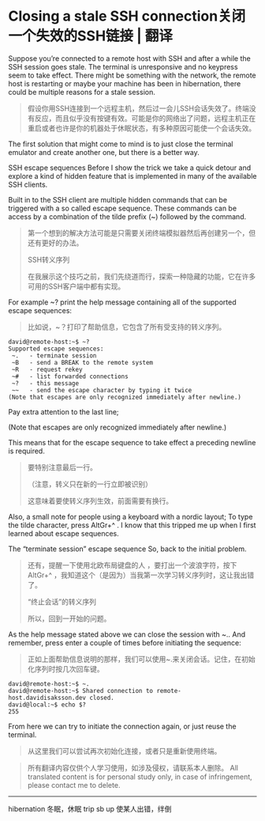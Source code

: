 # Closing a stale SSH connection关闭一个失效的SSH链接 | 翻译


Suppose you’re connected to a remote host with SSH and after a while the SSH session goes stale. The terminal is unresponsive and no keypress seem to take effect. There might be something with the network, the remote host is restarting or maybe your machine has been in hibernation, there could be multiple reasons for a stale session.

> 假设你用SSH连接到一个远程主机，然后过一会儿SSH会话失效了。终端没有反应，而且似乎没有按键有效。可能是你的网络出了问题，远程主机正在重启或者也许是你的机器处于休眠状态，有多种原因可能使一个会话失效。

The first solution that might come to mind is to just close the terminal emulator and create another one, but there is a better way.

SSH escape sequences
Before I show the trick we take a quick detour and explore a kind of hidden feature that is implemented in many of the available SSH clients.

Built in to the SSH client are multiple hidden commands that can be triggered with a so called escape sequence. These commands can be access by a combination of the tilde prefix (~) followed by the command.

> 第一个想到的解决方法可能是只需要关闭终端模拟器然后再创建另一个，但还有更好的办法。
>
>  SSH转义序列
>
> 在我展示这个技巧之前，我们先绕道而行，探索一种隐藏的功能，它在许多可用的SSH客户端中都有实现。

For example ~? print the help message containing all of the supported escape sequences:

> 比如说，~？打印了帮助信息，它包含了所有受支持的转义序列。

```
david@remote-host:~$ ~?
Supported escape sequences:
 ~.   - terminate session
 ~B   - send a BREAK to the remote system
 ~R   - request rekey
 ~#   - list forwarded connections
 ~?   - this message
 ~~   - send the escape character by typing it twice
(Note that escapes are only recognized immediately after newline.)
```
Pay extra attention to the last line;

(Note that escapes are only recognized immediately after newline.)

This means that for the escape sequence to take effect a preceding newline is required.

> 要特别注意最后一行。
>
> （注意，转义只在新的一行立即被识别）
>
> 这意味着要使转义序列生效，前面需要有换行。

Also, a small note for people using a keyboard with a nordic layout; To type the tilde character, press AltGr+^ <Space>. I know that this tripped me up when I first learned about escape sequences.

The “terminate session” escape sequence
So, back to the initial problem.

> 还有，提醒一下使用北欧布局键盘的人 ，要打出一个波浪字符，按下AltGr+^ <Space>，我知道这个（是因为）当我第一次学习转义序列时，这让我出错了。
>
> “终止会话”的转义序列
>
> 所以，回到一开始的问题。 

As the help message stated above we can close the session with ~.. And remember, press enter a couple of times before initiating the sequence:

> 正如上面帮助信息说明的那样，我们可以使用~.来关闭会话。记住，在初始化序列时按几次回车键。

```
david@remote-host:~$ ~.
david@remote-host:~$ Shared connection to remote-host.davidisaksson.dev closed.
david@local:~$ echo $?
255
```
From here we can try to initiate the connection again, or just reuse the terminal.

> 从这里我们可以尝试再次初始化连接，或者只是重新使用终端。

> 所有翻译内容仅供个人学习使用，如涉及侵权，请联系本人删除。
> All translated content is for personal study only, in case of infringement, please contact me to delete.

---

hibernation 冬眠，休眠
trip sb up 使某人出错，绊倒
